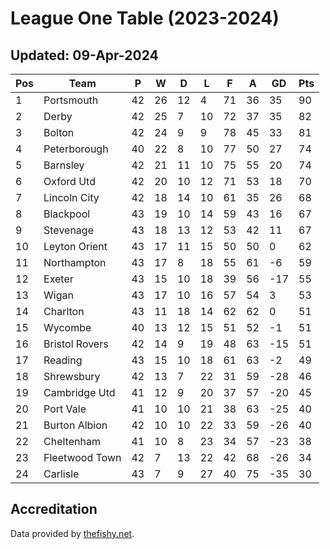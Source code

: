 # League One Table (2023-2024)
## Updated: 09-Apr-2024

| Pos | Team | P | W | D | L | F | A | GD | Pts |
| --- | --- | --- | --- | --- | --- | --- | --- | --- | --- |
| 1 | Portsmouth | 42 | 26 | 12 | 4 | 71 | 36 | 35 | 90 |
| 2 | Derby | 42 | 25 | 7 | 10 | 72 | 37 | 35 | 82 |
| 3 | Bolton | 42 | 24 | 9 | 9 | 78 | 45 | 33 | 81 |
| 4 | Peterborough | 40 | 22 | 8 | 10 | 77 | 50 | 27 | 74 |
| 5 | Barnsley | 42 | 21 | 11 | 10 | 75 | 55 | 20 | 74 |
| 6 | Oxford Utd | 42 | 20 | 10 | 12 | 71 | 53 | 18 | 70 |
| 7 | Lincoln City | 42 | 18 | 14 | 10 | 61 | 35 | 26 | 68 |
| 8 | Blackpool | 43 | 19 | 10 | 14 | 59 | 43 | 16 | 67 |
| 9 | Stevenage | 43 | 18 | 13 | 12 | 53 | 42 | 11 | 67 |
| 10 | Leyton Orient | 43 | 17 | 11 | 15 | 50 | 50 | 0 | 62 |
| 11 | Northampton | 43 | 17 | 8 | 18 | 55 | 61 | -6 | 59 |
| 12 | Exeter | 43 | 15 | 10 | 18 | 39 | 56 | -17 | 55 |
| 13 | Wigan | 43 | 17 | 10 | 16 | 57 | 54 | 3 | 53 |
| 14 | Charlton | 43 | 11 | 18 | 14 | 62 | 62 | 0 | 51 |
| 15 | Wycombe | 40 | 13 | 12 | 15 | 51 | 52 | -1 | 51 |
| 16 | Bristol Rovers | 42 | 14 | 9 | 19 | 48 | 63 | -15 | 51 |
| 17 | Reading | 43 | 15 | 10 | 18 | 61 | 63 | -2 | 49 |
| 18 | Shrewsbury | 42 | 13 | 7 | 22 | 31 | 59 | -28 | 46 |
| 19 | Cambridge Utd | 41 | 12 | 9 | 20 | 37 | 57 | -20 | 45 |
| 20 | Port Vale | 41 | 10 | 10 | 21 | 38 | 63 | -25 | 40 |
| 21 | Burton Albion | 42 | 10 | 10 | 22 | 33 | 59 | -26 | 40 |
| 22 | Cheltenham | 41 | 10 | 8 | 23 | 34 | 57 | -23 | 38 |
| 23 | Fleetwood Town | 42 | 7 | 13 | 22 | 42 | 68 | -26 | 34 |
| 24 | Carlisle | 43 | 7 | 9 | 27 | 40 | 75 | -35 | 30 |

## Accreditation 

Data provided by [thefishy.net](https://www.thefishy.net/).